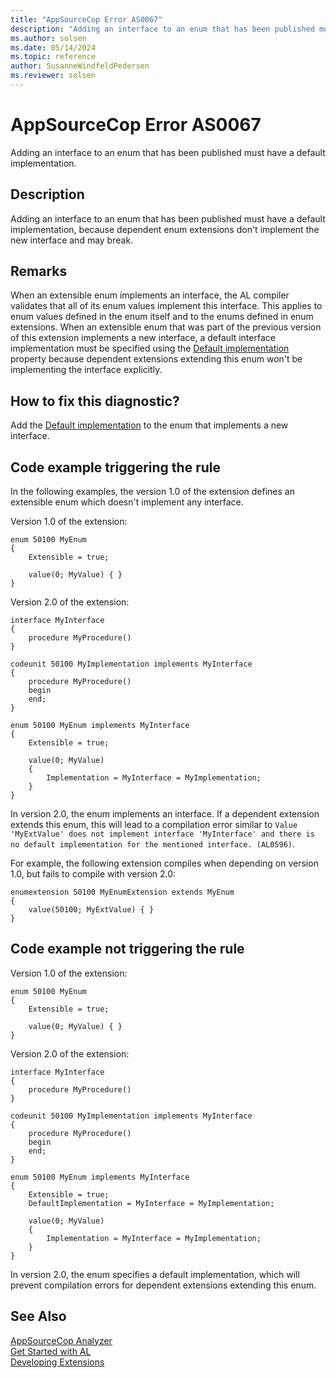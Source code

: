 ```yaml
---
title: "AppSourceCop Error AS0067"
description: "Adding an interface to an enum that has been published must have a default implementation, because dependent enum extensions don't implement the new interface and may break."
ms.author: solsen
ms.date: 05/14/2024
ms.topic: reference
author: SusanneWindfeldPedersen
ms.reviewer: solsen
---
```

[//]: # (START>DO_NOT_EDIT)
[//]: # (IMPORTANT:Do not edit any of the content between here and the END>DO_NOT_EDIT.)
[//]: # (Any modifications should be made in the .xml files in the ModernDev repo.)
# AppSourceCop Error AS0067
Adding an interface to an enum that has been published must have a default implementation.

## Description
Adding an interface to an enum that has been published must have a default implementation, because dependent enum extensions don't implement the new interface and may break.

[//]: # (IMPORTANT: END>DO_NOT_EDIT)

## Remarks

When an extensible enum implements an interface, the AL compiler validates that all of its enum values implement this interface. This applies to enum values defined in the enum itself and to the enums defined in enum extensions. When an extensible enum that was part of the previous version of this extension implements a new interface, a default interface implementation must be specified using the [Default implementation](../properties/devenv-defaultimplementation-property.md) property because dependent extensions extending this enum won't be implementing the interface explicitly.

## How to fix this diagnostic?

Add the [Default implementation](../properties/devenv-defaultimplementation-property.md) to the enum that implements a new interface.

## Code example triggering the rule

In the following examples, the version 1.0 of the extension defines an extensible enum which doesn't implement any interface.

Version 1.0 of the extension:

```AL
enum 50100 MyEnum
{
    Extensible = true;

    value(0; MyValue) { }
}
```

Version 2.0 of the extension:

```AL
interface MyInterface
{
    procedure MyProcedure()
}

codeunit 50100 MyImplementation implements MyInterface
{
    procedure MyProcedure()
    begin
    end;
}

enum 50100 MyEnum implements MyInterface
{
    Extensible = true;

    value(0; MyValue)
    {
        Implementation = MyInterface = MyImplementation;
    }
}
```

In version 2.0, the enum implements an interface. If a dependent extension extends this enum, this will lead to a compilation error similar to `Value 'MyExtValue' does not implement interface 'MyInterface' and there is no default implementation for the mentioned interface. (AL0596)`.

For example, the following extension compiles when depending on version 1.0, but fails to compile with version 2.0:

```AL
enumextension 50100 MyEnumExtension extends MyEnum
{
    value(50100; MyExtValue) { }
}
```

## Code example not triggering the rule

Version 1.0 of the extension:

```AL
enum 50100 MyEnum
{
    Extensible = true;

    value(0; MyValue) { }
}
```

Version 2.0 of the extension:

```AL
interface MyInterface
{
    procedure MyProcedure()
}

codeunit 50100 MyImplementation implements MyInterface
{
    procedure MyProcedure()
    begin
    end;
}

enum 50100 MyEnum implements MyInterface
{
    Extensible = true;
    DefaultImplementation = MyInterface = MyImplementation;

    value(0; MyValue)
    {
        Implementation = MyInterface = MyImplementation;
    }
}
```

In version 2.0, the enum specifies a default implementation, which will prevent compilation errors for dependent extensions extending this enum.

## See Also  
[AppSourceCop Analyzer](appsourcecop.md)  
[Get Started with AL](../devenv-get-started.md)  
[Developing Extensions](../devenv-dev-overview.md)  

